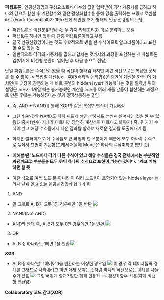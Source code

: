 **퍼셉트론** : 인공신경망의 구성요소로서 다수의 값을 입력받아 각각 가중치를 곱하고 하나의 값으로 합친 후 계단함수와 같은 활성화함수를 통해 값을 출력하는 프랑크 로젠블라트(Frank Rosenblatt)가 1957년에 제안한 초기 형태의 인공 신경망의 모양
- 퍼셉트론은 이진분류기임 즉, 두 가지 카테고리(0, 1)로 분류하는 모델
- 퍼셉트론 하나만 있을 때 단층 퍼셉트론이라고 부름
- 결국 인공신경망이라는 것도 수학적으로 봤을 땐 수식이므로 알고리즘이라고 표현할 수도 있는 것
- 일반적으로 각각의 가중치를 곱하고 합치는 것까지의 과정을 포함하는 게 퍼셉트론임(여기에 비선형 변환이 일어난 후 다음 층으로 전달)

단일 퍼셉트론은 수식으로 봤을 때 직선의 형태임 하지만 이런 직선으로는 복잡한 문제를 풀 수 없음 -> 복잡한 계산(ex - XOR(배타적 논리합))은 중간에 계산을 한 번 더 거치면(이 과정이 진행되는 게 바로 훗날의 hidden layer) 가능하다는 것을 알아냄
위의 설명은 노드가 1개일 때는 불가능했던 계산을 노드를 여러 개를 만들어 합산하는 과정으로 만든 후에는 가능해졌다는 것과 일맥상통하는 말임 

- 즉, AND + NAND를 통해 XOR과 같은 복잡한 연산이  가능해짐
- 그런데 AND와 NAND도 각각 다르게 생긴 가중치로 연산이 일어나는 것을 알 수 있음(가중치(변수) 자체가 다르니까 당연히 계산식이 다르다고 봐야지) 즉, 두 가지 수식이 있고 해당 수식들에서 나온 결과를 합하여 새로운 결과를 도출해내게 됨
- 하지만 결과적으로 이 수식들도 큰 과정의 한 부분이기 때문에 모두 하나의 수식으로 묶어서 표현이 가능함(그래서 처음에 Model은 하나의 수식이라고 했던 것)

- **이해할 땐 '노드마다 각기 다른 수식이 있고 해당 수식들은 결국 전체에서는 부분적인 과정이므로 부분들을 모두 묶어 하나의 수식으로 표현이 가능한 것이다. ' 라고 이해하면 될 듯**
- 이런 식으로 여러 노드 뿐 아니라 이 여러 노드들이 포함되어 있는 hidden layer 늘려서 현재 알고 있는 인공신경망의 형태가 됨

1. AND
- 말 그대로 A, B가 모두 1인 경우에만 1을 반환
![](Pasted%20image%2020230717185127.png)
2. NAND(Not AND)
- AND의 반대 즉, A, B가 모두 0인 경우에만 1을 반환
![](Pasted%20image%2020230717185140.png)
3. OR
- A, B 중 하나라도 1이면 1을 반환
![](Pasted%20image%2020230717185235.png)


**XOR**
- A, B 중 하나'만' 1이어야 1을 반환하는 이상한 경우임
![](Pasted%20image%2020230717185322.png)
이 경우 각 데이터들의 경계를 그래프로 나타내려고 하면 아래 보이는 것처럼 하나의 직선으로는 경계를 나눌 수가 없음
![](Pasted%20image%2020230717191218.png)
그럼 어떻게 할까? 일단 휘게 만들자 => 활성화함수 사용(이게 비선형 변환임)

**Colaboratory 코드 참고(XOR)**
